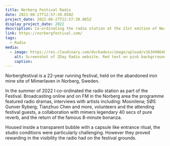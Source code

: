 ```yaml
---
title: Norberg Festival Radio
date: 2021-08-27T12:57:39.858Z
project_date: 2022-06-27T12:57:39.865Z
display_project_date: 2022
description: Co-ordinating the radio station at the 21st edition of Norberg Festival
link: https://norbergfestival.com/
tags:
  - Radio
media:
  - image: https://res.cloudinary.com/dvckadoiv/image/upload/v1634906402/Soft%20Refresh/2day%20radio/2day-schedule-pichi_zcztjx.png
    alt: Screenshot of 2Day Radio website. Red text on pink backgrround showing who is live on air, the schedule and also a chatroom.
    caption: 
---
```

Norbergfestival is a 22-year running festival, held on the abandoned iron mine site of Mimerlaven in Norberg, Sweden.


In the summer of 2022 I co-ordinated the radio station as part of the Festival. Broadcasting online and on FM in the Norberg area the programme featured radio dramas, interviews with artists including: Moonilena; SØS Gunver Ryberg; Tianzhuo Chen and more, volunteers and the attending festival guests, a collaboration with mimers legendary 40 secs of pure reverb, and the return of the famous 8-minute bonanza.


Housed inside a transparent bubble with a capsule like entrance ritual, the studio conditions were particularly challenging. However they proved rewarding in the visibility the radio had on the festival grounds.